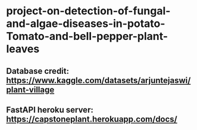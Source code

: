 # project-on-detection-of-fungal-and-algae-diseases-in-potato-Tomato-and-bell-pepper-plant-leaves

## Database credit: https://www.kaggle.com/datasets/arjuntejaswi/plant-village
## FastAPI heroku server: https://capstoneplant.herokuapp.com/docs/
